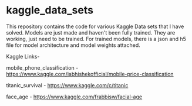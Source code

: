 # kaggle_data_sets
This repository contains the code for various Kaggle Data sets that I have solved. Models are just made and haven't been fully trained. They are working, just need to be trained. For trained models, there is a json and h5 file for model architecture and model weights attached.

Kaggle Links-

mobile_phone_classification - https://www.kaggle.com/iabhishekofficial/mobile-price-classification

titanic_survival - https://www.kaggle.com/c/titanic

face_age - https://www.kaggle.com/frabbisw/facial-age
